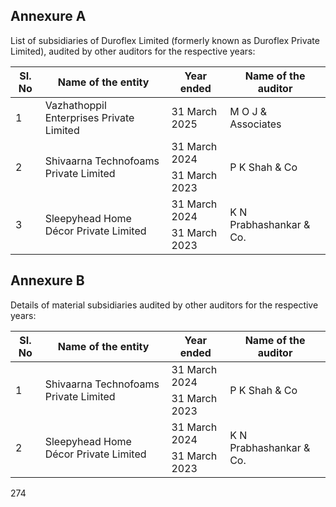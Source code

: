 ## Annexure A

List of subsidiaries of Duroflex Limited (formerly known as Duroflex Private Limited), audited by other auditors for the respective years:

<table><thead><tr><th>SI. No</th><th>Name of the entity</th><th>Year ended</th><th>Name of the auditor</th></tr></thead><tbody><tr><td>1</td><td>Vazhathoppil Enterprises Private Limited</td><td>31 March 2025</td><td>M O J & Associates</td></tr><tr><td rowspan="2">2</td><td rowspan="2">Shivaarna Technofoams Private Limited</td><td>31 March 2024</td><td rowspan="2">P K Shah & Co</td></tr><tr><td>31 March 2023</td></tr><tr><td rowspan="2">3</td><td rowspan="2">Sleepyhead Home Décor Private Limited</td><td>31 March 2024</td><td rowspan="2">K N Prabhashankar & Co.</td></tr><tr><td>31 March 2023</td></tr></tbody></table>

## Annexure B

Details of material subsidiaries audited by other auditors for the respective years:

<table><thead><tr><th>SI. No</th><th>Name of the entity</th><th>Year ended</th><th>Name of the auditor</th></tr></thead><tbody><tr><td rowspan="2">1</td><td rowspan="2">Shivaarna Technofoams Private Limited</td><td>31 March 2024</td><td rowspan="2">P K Shah & Co</td></tr><tr><td>31 March 2023</td></tr><tr><td rowspan="2">2</td><td rowspan="2">Sleepyhead Home Décor Private Limited</td><td>31 March 2024</td><td rowspan="2">K N Prabhashankar & Co.</td></tr><tr><td>31 March 2023</td></tr></tbody></table>

274